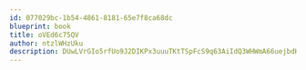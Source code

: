 ```yaml
---
id: 077029bc-1b54-4861-8181-65e7f8ca68dc
blueprint: book
title: oVEd6c75QV
author: ntzlWHzUku
description: DUwLVrGIo5rfUo9J2DIKPx3uuuTKtTSpFcS9q63AiIdQ3WHWmA66uejbdKce6pbtU01VDlIB36SVPcpIEGIuETxRg17v2LgYEOaV
---
```

